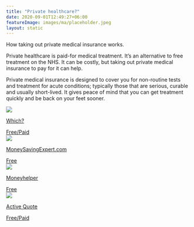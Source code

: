 ```yaml
---
title: "Private healthcare?"
date: 2020-09-01T12:49:27+06:00
featureImage: images/ma/placeholder.jpeg
layout: static
---
```


How taking out private medical insurance works.

Private healthcare is paid-for medical treatment. It’s an alternative to free treatment on the NHS. It can be costly, but taking out private medical insurance to pay for it can help.

Private medical insurance is designed to cover you for non-routine tests and treatment for acute conditions; typically those that are serious, curable and usually short-lived. It gives peace of mind that you can get treatment quickly and be back on your feet sooner.

<a class="ma-link" href="https://www.which.co.uk/money/insurance/health-insurance/get-the-best-private-health-insurance-a22mw2v9035j"><div class="ma-card"><div class="ma-icon"><img src ="/images/icon-check.png"/></div><div class="ma-name"><p>Which?</p></div><div class="ma-paid-text"><span>Free/Paid</span></div></div></a><a class="ma-link" href="https://www.moneysavingexpert.com/insurance/cheap-health-insurance/"><div class="ma-card"><div class="ma-icon"><img src ="/images/icon-check.png"/></div><div class="ma-name"><p>MoneySavingExpert.com</p></div><div class="ma-paid-text"><span>Free</span></div></div></a><a class="ma-link" href="https://www.moneyhelper.org.uk/en/everyday-money/insurance/do-you-need-private-medical-insurance"><div class="ma-card"><div class="ma-icon"><img src ="/images/icon-check.png"/></div><div class="ma-name"><p>Moneyhelper</p></div><div class="ma-paid-text"><span>Free</span></div></div></a><a class="ma-link" href="https://www.activequote.com/"><div class="ma-card"><div class="ma-icon"><img src ="/images/icon-check.png"/></div><div class="ma-name"><p>Active Quote</p></div><div class="ma-paid-text"><span>Free/Paid</span></div></div></a>  

<br/><br/>






